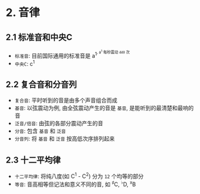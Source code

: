 # 2. 音律

## 2.1 标准音和中央C 
- `标准音`: 目前国际通用的标准音是 a<sup>1<sup>, a<sup>1</sup> 每秒震动 `440` 次
- `中央C`: c<sup>1</sup>

## 2.2 复合音和分音列
- `复合音`: 平时听到的音是由多个声音组合而成
- `基音`: 以弦震动为例, 由全弦震动产生的音是 `基音`, 是能听到的最清楚和最响的音
- `泛音/倍音`: 由弦的各部分震动产生的音
- `分音`: 包含 `基音` 和 `泛音`
- `分音列`: 将 `基音` 和 `泛音` 按高低次序排列起来

## 2.3 十二平均律
- `十二平均律`: 将纯八度(如 C<sup>1</sup> - C<sup>2</sup>) 分为 `12` 个均等的部分
- `等音`: 音高相等但记法和意义不同的音, 如 <sup>♯</sup>C, <sup>♭</sup>D, <sup>x</sup>B
